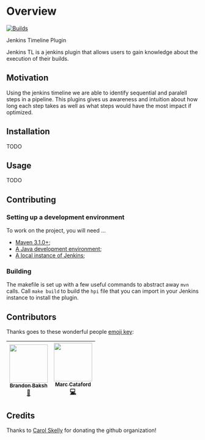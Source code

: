 # Overview

[![Builds](https://img.shields.io/circleci/project/github/tophat/jenkins-timeline-plugin.svg)](https://circleci.com/gh/tophat/jenkins-timeline-plugin)

Jenkins Timeline Plugin

Jenkins TL is a jenkins plugin that allows users to gain knowledge about the execution of their builds.


## Motivation

Using the jenkins timeline we are able to identify sequential and paralell steps in a pipeline. This plugins gives us awareness and intuition about how long each step takes as well as what steps would have the most impact if optimized.

## Installation
TODO

## Usage
TODO

## Contributing

### Setting up a development environment

To work on the project, you will need ...

- [Maven 3.1.0+](https://maven.apache.org/download.cgi);
- [A Java development environment](https://www.oracle.com/technetwork/java/javase/downloads/index.html);
- [A local instance of Jenkins](https://jenkins.io/doc/book/installing/);

### Building

The makefile is set up with a few useful commands to abstract away `mvn` calls. Call `make build` to build the `hpi` file that you can import in your Jenkins instance to install the plugin.

## Contributors
Thanks goes to these wonderful people [emoji key](https://github.com/kentcdodds/all-contributors#emoji-key):

| [<img src="https://avatars.githubusercontent.com/u/39271619?s=100" width="100px;"/><br /><sub><b>Brandon Baksh</b></sub>](https://github.com/brandonbaksh)<br />[📖](https://github.com/tophat/jenkins-timeline-plugin/commits?author=brandonbaksh) | [<img src="https://avatars0.githubusercontent.com/u/6210361?s=400&v=4" width="100px;"/><br /><sub><b>Marc Cataford</b></sub>](https://github.com/mcataford)<br />[💻](https://github.com/tophat/tophat/jenkins-timeline-plugin/commits?author=mcataford) |
|---|---|

## Credits
Thanks to [Carol Skelly](https://github.com/iatek) for donating the github organization!
